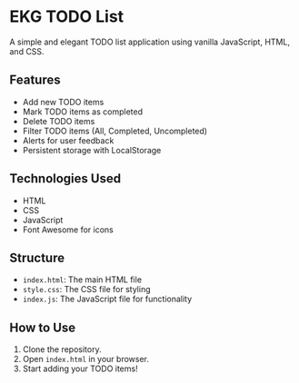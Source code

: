 # EKG TODO List

A simple and elegant TODO list application using vanilla JavaScript, HTML, and CSS.

## Features

- Add new TODO items
- Mark TODO items as completed
- Delete TODO items
- Filter TODO items (All, Completed, Uncompleted)
- Alerts for user feedback
- Persistent storage with LocalStorage

## Technologies Used

- HTML
- CSS
- JavaScript
- Font Awesome for icons

## Structure

- `index.html`: The main HTML file
- `style.css`: The CSS file for styling
- `index.js`: The JavaScript file for functionality

## How to Use

1. Clone the repository.
2. Open `index.html` in your browser.
3. Start adding your TODO items!
